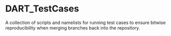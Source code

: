 # DART_TestCases
A collection of scripts and namelists for running test cases to ensure bitwise reproducibility when merging branches back into the repository.
